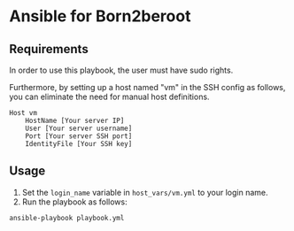 # Ansible for Born2beroot
## Requirements
In order to use this playbook, the user must have sudo rights.

Furthermore, by setting up a host named "vm" in the SSH config as follows, 
you can eliminate the need for manual host definitions.
```
Host vm
    HostName [Your server IP]
    User [Your server username]
    Port [Your server SSH port]
    IdentityFile [Your SSH key]
```

## Usage
1. Set the `login_name` variable in `host_vars/vm.yml` to your login name.
2. Run the playbook as follows:
```
ansible-playbook playbook.yml
```